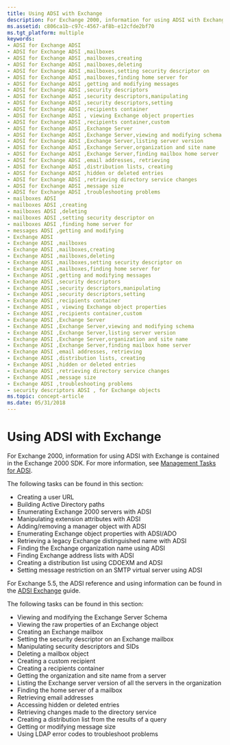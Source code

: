 ```yaml
---
title: Using ADSI with Exchange
description: For Exchange 2000, information for using ADSI with Exchange is contained in the Exchange 2000 SDK. For more information, see Management Tasks for ADSI.
ms.assetid: c806ca1b-c97c-4567-af8b-e12cfde2bf70
ms.tgt_platform: multiple
keywords:
- ADSI for Exchange ADSI
- ADSI for Exchange ADSI ,mailboxes
- ADSI for Exchange ADSI ,mailboxes,creating
- ADSI for Exchange ADSI ,mailboxes,deleting
- ADSI for Exchange ADSI ,mailboxes,setting security descriptor on
- ADSI for Exchange ADSI ,mailboxes,finding home server for
- ADSI for Exchange ADSI ,getting and modifying messages
- ADSI for Exchange ADSI ,security descriptors
- ADSI for Exchange ADSI ,security descriptors,manipulating
- ADSI for Exchange ADSI ,security descriptors,setting
- ADSI for Exchange ADSI ,recipients container
- ADSI for Exchange ADSI , viewing Exchange object properties
- ADSI for Exchange ADSI ,recipients container,custom
- ADSI for Exchange ADSI ,Exchange Server
- ADSI for Exchange ADSI ,Exchange Server,viewing and modifying schema
- ADSI for Exchange ADSI ,Exchange Server,listing server version
- ADSI for Exchange ADSI ,Exchange Server,organization and site name
- ADSI for Exchange ADSI ,Exchange Server,finding mailbox home server
- ADSI for Exchange ADSI ,email addresses, retrieving
- ADSI for Exchange ADSI ,distribution lists, creating
- ADSI for Exchange ADSI ,hidden or deleted entries
- ADSI for Exchange ADSI ,retrieving directory service changes
- ADSI for Exchange ADSI ,message size
- ADSI for Exchange ADSI ,troubleshooting problems
- mailboxes ADSI
- mailboxes ADSI ,creating
- mailboxes ADSI ,deleting
- mailboxes ADSI ,setting security descriptor on
- mailboxes ADSI ,finding home server for
- messages ADSI ,getting and modifying
- Exchange ADSI
- Exchange ADSI ,mailboxes
- Exchange ADSI ,mailboxes,creating
- Exchange ADSI ,mailboxes,deleting
- Exchange ADSI ,mailboxes,setting security descriptor on
- Exchange ADSI ,mailboxes,finding home server for
- Exchange ADSI ,getting and modifying messages
- Exchange ADSI ,security descriptors
- Exchange ADSI ,security descriptors,manipulating
- Exchange ADSI ,security descriptors,setting
- Exchange ADSI ,recipients container
- Exchange ADSI , viewing Exchange object properties
- Exchange ADSI ,recipients container,custom
- Exchange ADSI ,Exchange Server
- Exchange ADSI ,Exchange Server,viewing and modifying schema
- Exchange ADSI ,Exchange Server,listing server version
- Exchange ADSI ,Exchange Server,organization and site name
- Exchange ADSI ,Exchange Server,finding mailbox home server
- Exchange ADSI ,email addresses, retrieving
- Exchange ADSI ,distribution lists, creating
- Exchange ADSI ,hidden or deleted entries
- Exchange ADSI ,retrieving directory service changes
- Exchange ADSI ,message size
- Exchange ADSI ,troubleshooting problems
- security descriptors ADSI , for Exchange objects
ms.topic: concept-article
ms.date: 05/31/2018
---
```


# Using ADSI with Exchange

For Exchange 2000, information for using ADSI with Exchange is contained in the Exchange 2000 SDK. For more information, see [Management Tasks for ADSI](/previous-versions/office/developer/exchange-server-2003/aa125368(v=exchg.65)).

The following tasks can be found in this section:

-   Creating a user URL
-   Building Active Directory paths
-   Enumerating Exchange 2000 servers with ADSI
-   Manipulating extension attributes with ADSI
-   Adding/removing a manager object with ADSI
-   Enumerating Exchange object properties with ADSI/ADO
-   Retrieving a legacy Exchange distinguished name with ADSI
-   Finding the Exchange organization name using ADSI
-   Finding Exchange address lists with ADSI
-   Creating a distribution list using CDOEXM and ADSI
-   Setting message restriction on an SMTP virtual server using ADSI

For Exchange 5.5, the ADSI reference and using information can be found in the [ADSI Exchange](/previous-versions/office/developer/exchange-server-2007/aa579394(v=exchg.80)) guide.

The following tasks can be found in this section:

-   Viewing and modifying the Exchange Server Schema
-   Viewing the raw properties of an Exchange object
-   Creating an Exchange mailbox
-   Setting the security descriptor on an Exchange mailbox
-   Manipulating security descriptors and SIDs
-   Deleting a mailbox object
-   Creating a custom recipient
-   Creating a recipients container
-   Getting the organization and site name from a server
-   Listing the Exchange server version of all the servers in the organization
-   Finding the home server of a mailbox
-   Retrieving email addresses
-   Accessing hidden or deleted entries
-   Retrieving changes made to the directory service
-   Creating a distribution list from the results of a query
-   Getting or modifying message size
-   Using LDAP error codes to troubleshoot problems

 

 
